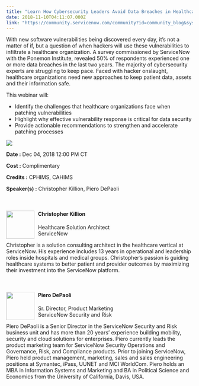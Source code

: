 ```yaml
---
title: "Learn How Cybersecurity Leaders Avoid Data Breaches in Healthcare  Webinar"
date: 2018-11-10T04:11:07.000Z
link: "https://community.servicenow.com/community?id=community_blog&sys_id=13e9af6bdbe5eb40fb4ae15b8a9619ec"
---
```

<p>With new software vulnerabilities being discovered every day, it’s not a matter of if, but a question of when hackers will use these vulnerabilities to infiltrate a healthcare organization. A survey commissioned by ServiceNow with the Ponemon Institute, revealed 50% of respondents experienced one or more data breaches in the last two years. The majority of cybersecurity experts are struggling to keep pace. Faced with hacker onslaught, healthcare organizations need new approaches to keep patient data, assets and their information safe.</p>
<p>This webinar will:</p>
<ul type="disc"><li>Identify the challenges that healthcare organizations face when patching vulnerabilities</li><li>Highlight why effective vulnerability response is critical for data security</li><li>Provide actionable recommendations to strengthen and accelerate patching processes</li></ul>
<p><a href="https://www.himsslearn.org/how-cybersecurity-leaders-avoid-data-breaches-healthcare?source&#61;sponsor1" target="_blank" rel="nofollow"><img style="max-width: 100%; max-height: 480px;" src="4407336edb292b00b1b102d5ca9619bb.iix" /></a></p>
<p><strong>Date :</strong> Dec 04, 2018 12:00 PM CT</p>
<p><strong>Cost :</strong> Complimentary</p>
<p><strong>Credits :</strong> CPHIMS, CAHIMS</p>
<p><strong>Speaker(s) :</strong> Christopher Killion, Piero DePaoli</p>
<p> </p>
<h4 class="media-left"><img class="img-circle img-responsive" style="margin-right: 10px; float: left;" src="https://www.himsslearn.org/sites/default/files/styles/speaker_headshot/public/externals/0cc72b45a436175f28beaf9c4c9b1e7a.png?itok&#61;N58RRaVJ" alt="" width="76" height="76" />Christopher Killion</h4>
<div class="media-body">
<div class="col-xs-12 col-sm-12 col-md-12 col-lg-12">
<p class="media-top">Healthcare Solution Architect<br />ServiceNow</p>
<p>Christopher is a solution consulting architect in the healthcare vertical at ServiceNow. His experience includes 13 years in operational and leadership roles inside hospitals and medical groups. Christopher’s passion is guiding healthcare systems to better patient and provider outcomes by maximizing their investment into the ServiceNow platform.</p>
</div>
</div>
<p> </p>
<h4 class="media-left"><a href="https://www.himsslearn.org/how-cybersecurity-leaders-avoid-data-breaches-healthcare?source&#61;sponsor1" rel="nofollow"><img class="img-circle img-responsive" style="margin-right: 10px; float: left;" src="https://www.himsslearn.org/sites/default/files/styles/speaker_headshot/public/externals/691777ad2873953cd6efb7dd7493db45.png?itok&#61;-VLXqI02" alt="" width="76" height="76" /></a>Piero DePaoli</h4>
<div class="media-body">
<div class="col-xs-12 col-sm-12 col-md-12 col-lg-12">
<p class="media-top">Sr. Director, Product Marketing<br />ServiceNow Security and Risk</p>
<p>Piero DePaoli is a Senior Director in the ServiceNow Security and Risk business unit and has more than 20 years’ experience building mobility, security and cloud solutions for enterprises. Piero currently leads the product marketing team for ServiceNow Security Operations and Governance, Risk, and Compliance products. Prior to joining ServiceNow, Piero held product management, marketing, sales and sales engineering positions at Symantec, iPass, UUNET and MCI WorldCom. Piero holds an MBA in Information Systems and Marketing and BA in Political Science and Economics from the University of California, Davis, USA.</p>
</div>
</div>